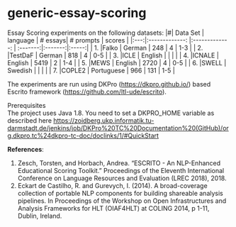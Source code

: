 # generic-essay-scoring
Essay Scoring experiments on the following datasets: 
|#| Data Set     | language      | # essays| # prompts | scores |
|:---:|:-------------: |:-------------: | :-------:|:-------:|:-----:|
| 1. |Falko       | German | 248 | 4 | 1-3 |
| 2. |TestDaF       | German | 818 | 4 | 0-5  |
| 3. |ICLE       | English |  |  |  |
| 4. |ICNALE       | English | 5419 | 2 | 1-4 |
| 5. |MEWS       | English | 2720 | 4 | 0-5 |
| 6. |SWELL       | Swedish |  |  | |
| 7. |COPLE2       | Portuguese | 966 | 131 | 1-5 |


The experiments are run using DKPro (https://dkpro.github.io/) based Escrito framework (https://github.com/ltl-ude/escrito). 

<stron>Prerequisites </strong></br>
The project uses Java 1.8. You need to set a DKPRO_HOME variable as described here https://zoidberg.ukp.informatik.tu-darmstadt.de/jenkins/job/DKPro%20TC%20Documentation%20(GitHub)/org.dkpro.tc%24dkpro-tc-doc/doclinks/1/#QuickStart


<strong>References</strong>:

1. Zesch, Torsten, and Horbach, Andrea. “ESCRITO - An NLP-Enhanced Educational Scoring Toolkit.” Proceedings of the Eleventh International Conference on Language Resources and Evaluation (LREC 2018), 2018.
2. Eckart de Castilho, R. and Gurevych, I. (2014). A broad-coverage collection of portable NLP components for building shareable analysis pipelines. In Proceedings of the Workshop on Open Infrastructures and Analysis Frameworks for HLT (OIAF4HLT) at COLING 2014, p 1-11, Dublin, Ireland.
